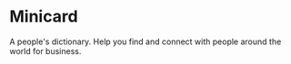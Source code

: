 # Minicard
A people's dictionary. Help you find and connect with people around the world for business.
